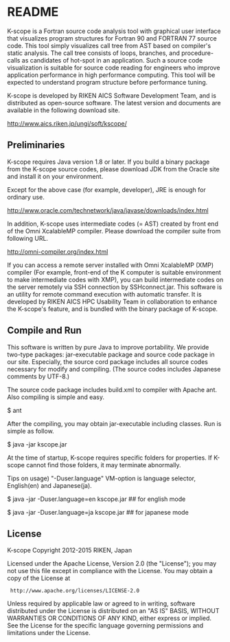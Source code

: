 # README

K-scope is a Fortran source code analysis tool with graphical user interface
that visualizes program structures for Fortran 90 and FORTRAN 77 source code.
This tool simply visualizes call tree from AST based on compiler's static
analysis. The call tree consists of loops, branches, and procedure-calls as
candidates of hot-spot in an application. Such a source code visualization
is suitable for source code reading for engineers who improve application
performance in high performance computing. This tool will be expected to
understand program structure before performance tuning.

K-scope is developed by RIKEN AICS Software Development Team, and is distributed
as open-source software. The latest version and documents are available in the
following download site.

http://www.aics.riken.jp/ungi/soft/kscope/

## Preliminaries

K-scope requires Java version 1.8 or later. If you build a binary package
from the K-scope source codes, please download JDK from the Oracle site and
install it on your environment. 

Except for the above case (for example, developer), JRE is enough for ordinary use. 

http://www.oracle.com/technetwork/java/javase/downloads/index.html

In addition, K-scope uses intermediate codes (= AST) created by front end of
the Omni XcalableMP compiler. Please download the compiler suite from
following URL.

http://omni-compiler.org/index.html

If you can access a remote server installed with Omni XcalableMP (XMP)
compiler (For example, front-end of the K computer is suitable environment
to make intermediate codes with XMP), you can build intermediate codes
on the server remotely via SSH connection by SSHconnect.jar. This software
is an utility for remote command execution with automatic transfer.
It is developed by RIKEN AICS HPC Usability Team in collaboration to enhance
the K-scope's feature, and is bundled with the binary package of K-scope.

## Compile and Run

This software is written by pure Java to improve portability.
We provide two-type packages: jar-executable package and source code package
in our site. Especially, the source cord package includes all source codes
necessary for modify and compiling. (The source codes includes Japanese
comments by UTF-8.)

The source code package includes build.xml to compiler with Apache ant.
Also compiling is simple and easy.

  $ ant

After the compiling, you may obtain jar-executable including classes.
Run is simple as follow.

  $ java -jar kscope.jar

At the time of startup, K-scope requires specific folders for properties.
If K-scope cannot find those folders, it may terminate abnormally.

Tips on usage) "-Duser.language" VM-option is language selector, English(en) and Japanese(ja).

  $ java -jar -Duser.language=en kscope.jar ## for english mode

  $ java -jar -Duser.language=ja kscope.jar ## for japanese mode

## License

 K-scope
 Copyright 2012-2015 RIKEN, Japan

 Licensed under the Apache License, Version 2.0 (the "License");
 you may not use this file except in compliance with the License.
 You may obtain a copy of the License at

     http://www.apache.org/licenses/LICENSE-2.0

 Unless required by applicable law or agreed to in writing, software
 distributed under the License is distributed on an "AS IS" BASIS,
 WITHOUT WARRANTIES OR CONDITIONS OF ANY KIND, either express or implied.
 See the License for the specific language governing permissions and
 limitations under the License.
